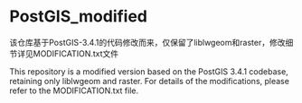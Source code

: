 # PostGIS_modified

该仓库基于PostGIS-3.4.1的代码修改而来，仅保留了liblwgeom和raster，修改细节详见MODIFICATION.txt文件

This repository is a modified version based on the PostGIS 3.4.1 codebase, retaining only liblwgeom and raster. For details of the modifications, please refer to the MODIFICATION.txt file.